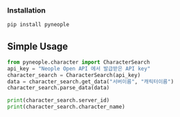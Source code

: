 ### Installation
```bash
pip install pyneople
```

## Simple Usage
```python
from pyneople.character import CharacterSearch
api_key = "Neople Open API 에서 발급받은 API key"
character_search = CharacterSearch(api_key)
data = character_search.get_data("서버이름", "캐릭터이름")
character_search.parse_data(data)

print(character_search.server_id) 
print(character_search.character_name)
```